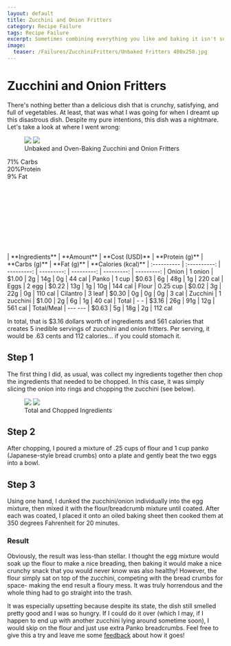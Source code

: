```yaml
---
layout: default
title: Zucchini and Onion Fritters
category: Recipe Failure
tags: Recipe Failure
excerpt: Sometimes combining everything you like and baking it isn't such a good idea
image:
  teaser: /Failures/ZucchiniFritters/Unbaked Fritters 400x250.jpg
---
```


# Zucchini and Onion Fritters

There's nothing better than a delicious dish that is crunchy, satisfying, and full of vegetables. At least, that was what I was going for when I dreamt up this disastrous dish. Despite my pure intentions, this dish was a nightmare. Let's take a look at where I went wrong:

<figure class="half">
  <img src="{{ site.url }}/images/Failures/ZucchiniFritters/Unbaked Fritters 1200x600.jpg">
  <img src="{{ site.url }}/images/Failures/ZucchiniFritters/Fritters in Oven 1200x600.jpg">
	<figcaption>Unbaked and Oven-Baking Zucchini and Onion Fritters </figcaption>
</figure>
<div class="c100 p71 big">
  <span>71% Carbs </span>
  <div class="slice">
    <div class="bar"></div>
    <div class="fill"></div>
  </div>
</div>

<div class="c100 p20 big">
  <span>20%Protein </span>
  <div class="slice">
    <div class="bar"></div>
    <div class="fill"></div>
  </div>
</div>

<div class="c100 p9 big">
  <span>9% Fat </span>
  <div class="slice">
    <div class="bar"></div>
    <div class="fill"></div>
  </div>
</div>

<br>
<br />
<br>
<br />
<br>
<br />
<br>
<br />
<br>
<br />
|	**Ingredients**	|	**Amount**		|	 **Cost (USD)** 	|	**Protein (g)**	|	**Carbs (g)**	|	**Fat (g)**	|	**Calories (kcal)**
|	:----------	|	:----------:		|	 ---------: 	|	 ---------: 	|	 ---------: 	|	 ---------: 	|	 ---------: 
|	Onion	|	1	onion	|	 $1.00 	|	2g	|	14g	|	0g	|	44 cal
|	Panko	|	1	cup	|	 $0.63 	|	6g	|	48g	|	1g	|	220 cal
|	Eggs 	|	2	egg	|	 $0.22 	|	13g	|	1g	|	10g	|	144 cal
|	Flour	|	0.25	cup	|	 $0.02 	|	3g	|	22g	|	0g	|	110 cal
|	Cilantro	|	3	leaf	|	 $0.30 	|	0g	|	0g	|	0g	|	3 cal
|	Zucchini	|	1	zucchini	|	 $1.00 	|	2g	|	6g	|	1g	|	40 cal
|	Total	|	-	-	|	 $3.16 	|	26g	|	91g	|	12g	|	561 cal
|	Total/Meal	|	---	---	|	 $0.63 	|	5g	|	18g	|	2g	|	112 cal


In total, that is $3.16 dollars worth of ingredients and 561 calories that creates 5 inedible servings of zucchini and onion fritters. Per serving, it would be .63 cents and 112 calories... if you could stomach it. 

<h2> Step 1 </h2>

The first thing I did, as usual, was collect my ingredients together then chop the ingredients that needed to be chopped. In this case, it was simply slicing the onion into rings and chopping the zucchini (see below).

<figure class="half">
	<img src="{{ site.url }}/images/Failures/ZucchiniFritters/Ingredients.jpg">
	<img src="{{ site.url }}/images/Failures/ZucchiniFritters/Chopped Ingredients.jpg">
	<figcaption>Total and Chopped Ingredients </figcaption>
</figure>

<h2> Step 2 </h2>

After chopping, I poured a mixture of .25 cups of flour and 1 cup panko (Japanese-style bread crumbs) onto a plate and gently beat the two eggs into a bowl.

<h2> Step 3 </h2>

Using one hand, I dunked the zucchini/onion individually into the egg mixture, then mixed it with the flour/breadcrumb mixture until coated. After each was coated, I placed it onto an oiled baking sheet then cooked them at 350 degrees Fahrenheit for 20 minutes. 

<h3> Result </h3>

Obviously, the result was less-than stellar. I thought the egg mixture would soak up the flour to make a nice breading, then baking it would make a nice crunchy snack that you would never know was also healthy! However, the flour simply sat on top of the zucchini, competing with the bread crumbs for space- making the end result a floury mess. It was truly horrendous and the whole thing had to go straight into the trash.

It was especially upsetting because despite its state, the dish still smelled pretty good and I was so hungry. If I could do it over (which I may, if I happen to end up with another zucchini lying around sometime soon), I would skip on the flour and just use extra Panko breadcrumbs. Feel free to give this a try and leave me some [feedback](http://underwriteyourlife.com/feedback/) about how it goes!
